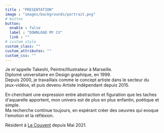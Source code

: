 ```yaml
---
title : "PRESENTATION"
image : "images/backgrounds/portrait.png"
# button
button:
  enable : false
  label : "DOWNLOAD MY CV"
  link : ""
# custom style
custom_class: ""
custom_attributes: ""
custom_css: ""
---
```


Je m'appelle Takeshi, Peintre/Illustrateur à Marseille.  
Diplomé universitaire en Design graphique, en 1999.  
Depuis 2000, je travaillais comme le concept artiste dans le secteur du jeux-vidéos, et puis devenu Artiste indépendant depuis 2015.  

En cherchant une expression entre abstraction et figuration que les taches d'aquarelle apportent, mon univers est de plus en plus enfantin, poétique et simple.  
Ma recherche continue toujours, en espérant créer des oeuvres qui evoque l'emotion et la réfléxion.

Résident à [Le Couvent](http://le-couvent.org) depuis Mai 2021.